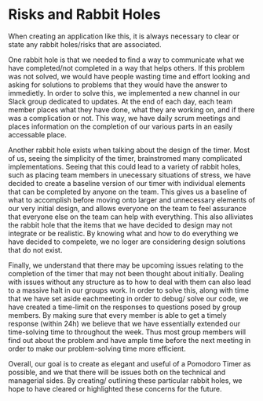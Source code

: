 # Risks and Rabbit Holes

When creating an application like this, it is always necessary to clear or state any rabbit holes/risks that are associated.

One rabbit hole is that we needed to find a way to communicate what we have completed/not completed in a way that helps others. If this problem was not solved, we would have people wasting time and effort
looking and asking for solutions to problems that they would have the answer to immedietly. In order to solve this, we implemented a new channel in our Slack group dedicated
to updates. At the end of each day, each team member places what they have done, what they are working on, and if there was a complication or not. This way, we have daily
scrum meetings and places information on the completion of our various parts in an easily accessable place. 

Another rabbit hole exists when talking about the design of the timer. Most of us, seeing the simplicity of the timer, brainstromed many complicated implementations. Seeing that this could lead to a variety of rabbit holes, such as 
placing team members in unecessary situations of stress, we have decided to create a baseline version of our timer with individual elements that can be completed
by anyone on the team. This gives us a baseline of what to accomplish before moving onto larger and unnecessary elements of our very initial design, and allows everyone
on the team to feel assurance that everyone else on the team can help with everything. This also alliviates the rabbit hole that the items that we have decided to design may
not integrate or be realistic. By knowing what and how to do everything we have decided to compelete, we no loger are considering design solutions that do not exist. 

Finally, we understand that there may be upcoming issues relating to the completion of the timer that may not been thought about initially. Dealing with issues without any structure
as to how to deal with them can also lead to a massive halt in our groups work. In order to solve this, along with time that we have set aside eachmeeting in order to debug/
solve our code, we have created a time-limit on the responses to questions posed by group members. By making sure that every member is able to get a timely response (within 24h)
we believe that we have essentially extended our time-solving time to throughout the week. Thus most group members will find out about the problem and have ample time before 
the next meeting in order to make our problem-solving time more efficient. 

Overall, our goal is to create as elegant and useful of a Pomodoro Timer as possible, and we that there will be issues both on the technical and managerial sides. By creating/
outlining these particular rabbit holes, we hope to have cleared or highlighted these concerns for the future. 

